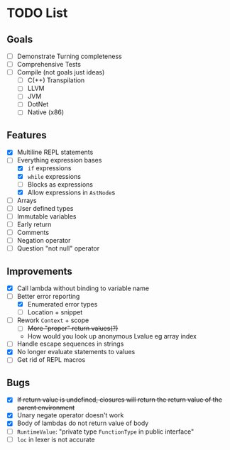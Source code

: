 # TODO List

## Goals

- [ ] Demonstrate Turning completeness
- [ ] Comprehensive Tests
- [ ] Compile (not goals just ideas)
  - [ ] C(++) Transpilation
  - [ ] LLVM
  - [ ] JVM
  - [ ] DotNet
  - [ ] Native (x86)

## Features

- [x] Multiline REPL statements
- [ ] Everything expression bases
  - [x] `if` expressions
  - [x] `while` expressions
  - [ ] Blocks as expressions
  - [x] Allow expressions in `AstNode`s
- [ ] Arrays
- [ ] User defined types
- [ ] Immutable variables
- [ ] Early return
- [ ] Comments
- [ ] Negation operator
- [ ] Question "not null" operator

## Improvements

- [x] Call lambda without binding to variable name
- [ ] Better error reporting
  - [x] Enumerated error types
  - [ ] Location + snippet
- [ ] Rework `Context` + scope
  - [ ] ~~More "proper" return values(?)~~
  - How would you look up anonymous Lvalue eg array index
- [ ] Handle escape sequences in strings
- [x] No longer evaluate statements to values
- [ ] Get rid of REPL macros

## Bugs

- [x] ~~If return value is undefined, closures will return the return value of the parent environment~~
- [x] Unary negate operator doesn't work
- [x] Body of lambdas do not return value of body
- [ ] `RuntimeValue`: "private type `FunctionType` in public interface"
- [ ] `loc` in lexer is not accurate
